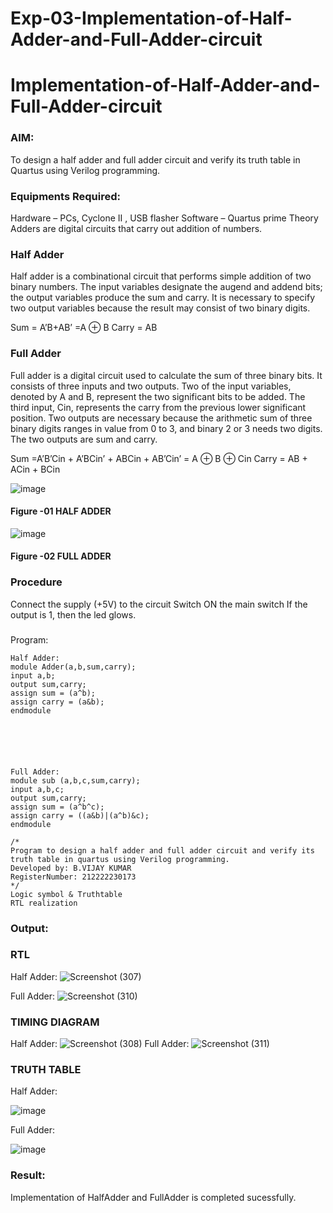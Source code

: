 # Exp-03-Implementation-of-Half-Adder-and-Full-Adder-circuit

# Implementation-of-Half-Adder-and-Full-Adder-circuit
### AIM:
To design a half adder and full adder circuit and verify its truth table in Quartus using Verilog programming.

### Equipments Required:
Hardware – PCs, Cyclone II , USB flasher
Software – Quartus prime
Theory
Adders are digital circuits that carry out addition of numbers.

### Half Adder
Half adder is a combinational circuit that performs simple addition of two binary numbers. The input variables designate the augend and addend bits; the output variables produce the sum and carry. It is necessary to specify two output variables because the result may consist of two binary digits.

Sum = A’B+AB’ =A ⊕ B Carry = AB

### Full Adder
Full adder is a digital circuit used to calculate the sum of three binary bits. It consists of three inputs and two outputs. Two of the input variables, denoted by A and B, represent the two significant bits to be added. The third input, Cin, represents the carry from the previous lower significant position. Two outputs are necessary because the arithmetic sum of three binary digits ranges in value from 0 to 3, and binary 2 or 3 needs two digits. The two outputs are sum and carry.

Sum =A’B’Cin + A’BCin’ + ABCin + AB’Cin’ = A ⊕ B ⊕ Cin Carry = AB + ACin + BCin

 ![image](https://user-images.githubusercontent.com/36288975/163552156-a13e5a56-c638-4110-97d9-8896907c8d25.png)

#### Figure -01 HALF ADDER 


![image](https://user-images.githubusercontent.com/36288975/163552057-b3547877-6d07-45b4-b7e0-bcfebfad9e1d.png)

#### Figure -02 FULL ADDER 

### Procedure

Connect the supply (+5V) to the circuit
Switch ON the main switch
If the output is 1, then the led glows.
### 
Program:
```
Half Adder:
module Adder(a,b,sum,carry);
input a,b;
output sum,carry;
assign sum = (a^b);
assign carry = (a&b);
endmodule






Full Adder:
module sub (a,b,c,sum,carry);
input a,b,c;
output sum,carry;
assign sum = (a^b^c);
assign carry = ((a&b)|(a^b)&c);
endmodule
```
```
/*
Program to design a half adder and full adder circuit and verify its truth table in quartus using Verilog programming.
Developed by: B.VIJAY KUMAR
RegisterNumber: 212222230173
*/
Logic symbol & Truthtable
RTL realization
```



### Output:

### RTL
Half Adder:
![Screenshot (307)](https://user-images.githubusercontent.com/119657657/233271657-9da79c6b-a6e3-47e4-ac19-502613b6339c.png)

Full Adder:
![Screenshot (310)](https://user-images.githubusercontent.com/119657657/233271951-b1d3bb71-771a-4786-9efc-7bc302f7feb0.png)



### TIMING DIAGRAM
Half Adder:
![Screenshot (308)](https://user-images.githubusercontent.com/119657657/233272108-62ca696c-d38a-4fb5-98c4-4675baeaf15e.png)
Full Adder:
![Screenshot (311)](https://user-images.githubusercontent.com/119657657/233272247-2d7166f8-ec26-47ee-b9f1-c9e782673e46.png)












### TRUTH TABLE 
Half Adder:


![image](https://user-images.githubusercontent.com/119657657/233272444-3bd0baab-b550-48eb-ba28-176f29b44fef.png)

Full Adder:


![image](https://user-images.githubusercontent.com/119657657/233272496-097851c5-a5d5-4e8a-bd71-6dd96421eddb.png)




### Result:
Implementation of HalfAdder and FullAdder is completed sucessfully.
